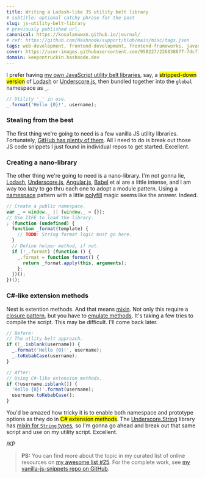 ```yaml
---
title: Writing a Lodash-like JS utility belt library
# subtitle: optional catchy phrase for the post
slug: js-utility-belt-library
# previously published url.
canonical: https://kosalanuwan.github.io/journal/
# ref: https://github.com/Hashnode/support/blob/main/misc/tags.json
tags: web-development, frontend-development, frontend-frameworks, javascript, javascript-library, lodash
cover: https://user-images.githubusercontent.com/958227/226838877-7dcf7ee5-2805-498d-abd7-31d9bbb052d0.jpeg?auto=compress
domain: keepontruckin.hashnode.dev
---
```


I prefer having [my own JavaScript utility belt libraries][gh-vanilla-js-snippets], say, a <mark>stripped-down version</mark> of [Lodash][url-lodash] or [Underscore.js][url-underscorejs], then bundled together into the `global` namespace as `_`.

```js
// Utility '_' in use.
_.format('Hello {0}!', username);
```

[gh-vanilla-js-snippets]: https://github.com/kosalanuwan/vanilla-js-snippets/tree/main/helper-lodash-nano
[url-lodash]: https://lodash.com/
[url-underscorejs]: https://underscorejs.org/



### Stealing from the best

The first thing we're going to need is a few vanilla JS utility libraries. Fortunately, [GitHub has plenty of them][gh-search-topic-utilities]. All I need to do is break out those JS code snippets I just found in individual repos to get started. Excellent.

[gh-search-topic-utilities]: https://github.com/topics/utilities?l=javascript&o=desc&s=stars
[gh-lodash]: https://github.com/lodash/lodash
[gh-underscorejs]: https://github.com/jashkenas/underscore
[gh-angularjs]: https://github.com/angular/angular.js/
[gh-babel]: https://github.com/babel/babel



### Creating a nano-library

The other thing we're going to need is a nano-library. I'm not gonna lie, [Lodash][gh-lodash], [Underscore.js][gh-underscorejs], [Angular.js][gh-angularjs], [Babel][gh-babel] et al are a little intense, and I am way too lazy to go thru each one to adopt a module pattern. Using a [namespace][glossary-ns] pattern with a little [polyfill][glossary-polyfill] magic seems like the answer. Indeed.

```js
// Create a public namespace.
var _ = window._ || (window._ = {});
// Use IIFE to load the library.
; (function (undefined) {
  function _format(template) {
    // TODO: String format logic must go here.
  }
  // Define helper method, if not.
  if (!_.format) (function () {
    _.format = function format() {
      return _format.apply(this, arguments);
    };
  })();
})();
```

[glossary-ns]: https://www.oreilly.com/library/view/learning-javascript-design/9781449334840/ch13s15.html
[glossary-polyfill]: https://developer.mozilla.org/en-US/docs/Glossary/Polyfill



### C#-like extension methods

Next is extention methods. And that means [mixin][glossary-mixin]. Not only this require a [closure pattern][glossary-closure], but you have to [emulate methods][glossary-emulate-methods]. It's taking a few tries to compile the script. This may be difficult. I'll come back later.

```js
// Before:
// The utlity belt approach.
if (!_.isblank(username)) {
  _.format('Hello {0}!', username);
  _.toKebabCase(username);
}
```

```js
// After: 
// Using C#-like extension methods.
if (!username.isblank()) {
  'Hello {0}!'.format(username);
  username.toKebabCase();
}
```

You'd be amazed how tricky it is to enable both namespace and prototype options as they do in <mark>C# extension methods</mark>. The [Underscore.String][gh-underscore-str] library has [mixin for `String` types][gist-mixin-string], so I'm gonna go ahead and break out that same script and use on my utility script. Excellent.

[glossary-mixin]: https://developer.mozilla.org/en-US/docs/Glossary/Mixin
[glossary-closure]: https://developer.mozilla.org/en-US/docs/Web/JavaScript/Closures
[glossary-emulate-methods]: https://developer.mozilla.org/en-US/docs/Web/JavaScript/Closures#Emulating_private_methods_with_closures
[gh-underscore-str]: https://github.com/esamattis/underscore.string/blob/master/index.js#L105-L140
[gh-underscore-str]: https://github.com/esamattis/underscore.string
[gist-mixin-string]: https://github.com/esamattis/underscore.string/blob/master/index.js#L105-L140



/KP



> **PS:** You can find more about the topic in my curated list of online resources on [my awesome list #25][more-info]. For the complete work, see [my vanilla-js-snippets repo on GitHub][gh-repo].

[more-info]: https://github.com/kosalanuwan/keep-on-truckin/discussions/#readme
[gh-repo]: https://github.com/kosalanuwan/vanilla-js-snippets/#readme

